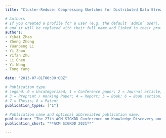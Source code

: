 ```yaml
---
title: "Cluster-Reduce: Compressing Sketches for Distributed Data Streams"

# Authors
# If you created a profile for a user (e.g. the default `admin` user), write the username (folder name) here 
# and it will be replaced with their full name and linked to their profile.
authors:
- Yikai Zhao
- Zheng Zhong
- Yuanpeng Li
- Yi Zhou
- Yifan Zhu
- Li Chen
- Yi Wang
- Tong Yang

date: "2013-07-01T00:00:00Z"

# Publication type.
# Legend: 0 = Uncategorized; 1 = Conference paper; 2 = Journal article;
# 3 = Preprint / Working Paper; 4 = Report; 5 = Book; 6 = Book section;
# 7 = Thesis; 8 = Patent
publication_types: ["1"]

# Publication name and optional abbreviated publication name.
publication: "The 27th ACM SIGKDD Conference on Knowledge Discovery and Data Mining"
publication_short: "**ACM SIGKDD 2021**"

---
```

